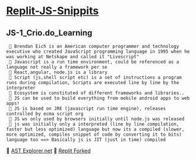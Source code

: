 # [Replit-JS-Snippits](https://replit.com/@DionneNoellaBar/CriodoReplit-JS1)

## JS-1_Crio.do_Learning

```
 🔑 Brendan Eich is an American computer programmer and technology executive who created JavaScript programming language in 1995 when he was working at Netskape and called it "Livescript"
 🔑 Javascript is a run time environment, could be referenced as a language not really a framework per se
 🔑 React,angular, node.js is a library
 🔑 Script (js,shell script etc) is a set of instructions a program runs during compilation, Scripts are executed line by line by the interpreter
 🔑 Ecosystem is constituted of different frameworks and libraries.. 
 🔑 JS can be used to build everything from mobile android apps to web apps!
 🔑 JS is based on JRE (javascript run time engine), releases controlled by ecma script org
 🔑 JS ws only used by browsers initially until node.js was released
 🔑 js was initially only a interpreted (line by line compilation, faster but less optimized) language but now its a compiled (slower, more optimized, compiles snippet of code by converting it to bits) language too ==> Basically js is JIT (just in time) compiled 

```

🔑 [AST Explorer.net](https://astexplorer.net/)
🔑 [Replit Forked](https://replit.com/@DionneNoellaBar/CrioDoJSFoundationAug21#index.js)